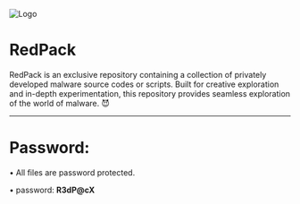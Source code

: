 ![Logo](https://github.com/Drepcon/RedPack/blob/main/RedPack~2.jpg)

# RedPack
RedPack is an exclusive repository containing a collection of privately developed malware source codes or scripts. Built for creative exploration and in-depth experimentation, this repository provides seamless exploration of the world of malware. 😈

---

# Password:
• All files are password protected.

• password: **R3dP@cX**

